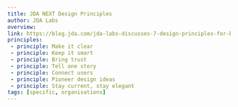 ```yaml
---
title: JDA NEXT Design Principles
author: JDA Labs
overview:
link: https://blog.jda.com/jda-labs-discusses-7-design-principles-for-building-saas-applications/
principles:
 - principle: Make it clear
 - principle: Keep it smart
 - principle: Bring trust
 - principle: Tell one story
 - principle: Connect users
 - principle: Pioneer design ideas
 - principle: Stay current, stay elegant
tags: [specific, organisations]
---
```

